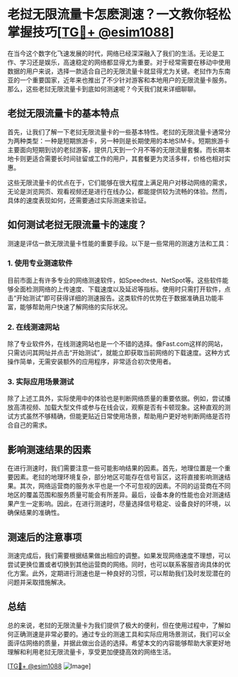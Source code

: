 # 老挝无限流量卡怎麽測速？一文教你轻松掌握技巧[[TG💪+ @esim1088](https://t.me/s/esim1088)]

在当今这个数字化飞速发展的时代，网络已经深深融入了我们的生活。无论是工作、学习还是娱乐，高速稳定的网络都显得尤为重要。对于经常需要在移动中使用数据的用户来说，选择一款适合自己的无限流量卡就显得尤为关键。老挝作为东南亚的一个重要国家，近年来也推出了不少针对游客和本地用户的无限流量卡服务。那么，这些老挝无限流量卡到底如何测速呢？今天我们就来详细聊聊。

## 老挝无限流量卡的基本特点

首先，让我们了解一下老挝无限流量卡的一些基本特性。老挝的无限流量卡通常分为两种类型：一种是短期旅游卡，另一种则是长期使用的本地SIM卡。短期旅游卡主要面向短期到访的老挝游客，提供几天到一个月不等的无限流量套餐。而长期本地卡则更适合需要长时间驻留或工作的用户，其套餐更为灵活多样，价格也相对实惠。

这些无限流量卡的优点在于，它们能够在很大程度上满足用户对移动网络的需求，无论是浏览网页、观看视频还是进行在线办公，都能提供较为流畅的体验。然而，具体的速度表现如何，还需要通过实际测速来验证。

## 如何测试老挝无限流量卡的速度？

测速是评估一款无限流量卡性能的重要手段。以下是一些常用的测速方法和工具：

### 1. 使用专业测速软件

目前市面上有许多专业的网络测速软件，如Speedtest、NetSpot等。这些软件能够全面检测网络的上传速度、下载速度以及延迟等指标。使用时只需打开软件，点击“开始测试”即可获得详细的测速报告。这类软件的优势在于数据准确且功能丰富，能够帮助用户快速了解网络的实际状况。

### 2. 在线测速网站

除了专业软件外，在线测速网站也是一个不错的选择。像Fast.com这样的网站，只需访问其网址并点击“开始测试”，就能立即获取当前网络的下载速度。这种方式操作简单，无需安装额外的应用程序，非常适合初次使用者。

### 3. 实际应用场景测试

除了上述工具外，实际使用中的体验也是判断网络质量的重要依据。例如，尝试播放高清视频、加载大型文件或参与在线会议，观察是否有卡顿现象。这种直观的测试方式虽然不够精确，但能更贴近日常使用场景，帮助用户更好地判断网络是否符合自己的需求。

## 影响测速结果的因素

在进行测速时，我们需要注意一些可能影响结果的因素。首先，地理位置是一个重要因素。老挝的地理环境复杂，部分地区可能存在信号盲区，这将直接影响测速结果。其次，网络运营商的服务水平也是一个不可忽视的因素。不同的运营商在不同地区的覆盖范围和服务质量可能会有所差异。最后，设备本身的性能也会对测速结果产生一定影响。因此，在进行测速时，尽量选择信号稳定、设备良好的环境，以确保结果的准确性。

## 测速后的注意事项

测速完成后，我们需要根据结果做出相应的调整。如果发现网络速度不理想，可以尝试更换位置或者切换到其他运营商的网络。同时，也可以联系客服咨询具体的优化方案。此外，定期进行测速也是一种良好的习惯，可以帮助我们及时发现潜在的问题并采取措施解决。

## 总结

总的来说，老挝的无限流量卡为我们提供了极大的便利，但在使用过程中，了解如何正确测速是非常必要的。通过专业的测速工具和实际应用场景测试，我们可以全面评估网络的质量，并据此做出合适的选择。希望本文的内容能够帮助大家更好地理解和利用老挝无限流量卡，享受更加便捷高效的网络生活。

[[TG💪+ @esim1088](https://t.me/s/esim1088) ![Image](https://i.postimg.cc/4NQfJmqS/Snipaste-2025-05-13-00-14-12.png)]